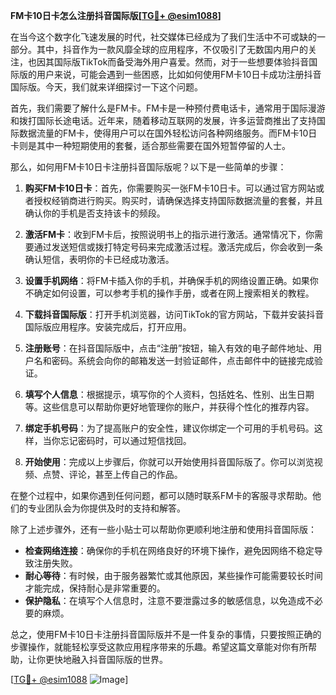 **FM卡10日卡怎么注册抖音国际版[[TG💪+ @esim1088](https://t.me/s/esim1088)]**

在当今这个数字化飞速发展的时代，社交媒体已经成为了我们生活中不可或缺的一部分。其中，抖音作为一款风靡全球的应用程序，不仅吸引了无数国内用户的关注，也因其国际版TikTok而备受海外用户喜爱。然而，对于一些想要体验抖音国际版的用户来说，可能会遇到一些困惑，比如如何使用FM卡10日卡成功注册抖音国际版。今天，我们就来详细探讨一下这个问题。

首先，我们需要了解什么是FM卡。FM卡是一种预付费电话卡，通常用于国际漫游和拨打国际长途电话。近年来，随着移动互联网的发展，许多运营商推出了支持国际数据流量的FM卡，使得用户可以在国外轻松访问各种网络服务。而FM卡10日卡则是其中一种短期使用的套餐，适合那些需要在国外短暂停留的人士。

那么，如何用FM卡10日卡注册抖音国际版呢？以下是一些简单的步骤：

1. **购买FM卡10日卡**：首先，你需要购买一张FM卡10日卡。可以通过官方网站或者授权经销商进行购买。购买时，请确保选择支持国际数据流量的套餐，并且确认你的手机是否支持该卡的频段。

2. **激活FM卡**：收到FM卡后，按照说明书上的指示进行激活。通常情况下，你需要通过发送短信或拨打特定号码来完成激活过程。激活完成后，你会收到一条确认短信，表明你的卡已经成功激活。

3. **设置手机网络**：将FM卡插入你的手机，并确保手机的网络设置正确。如果你不确定如何设置，可以参考手机的操作手册，或者在网上搜索相关的教程。

4. **下载抖音国际版**：打开手机浏览器，访问TikTok的官方网站，下载并安装抖音国际版应用程序。安装完成后，打开应用。

5. **注册账号**：在抖音国际版中，点击“注册”按钮，输入有效的电子邮件地址、用户名和密码。系统会向你的邮箱发送一封验证邮件，点击邮件中的链接完成验证。

6. **填写个人信息**：根据提示，填写你的个人资料，包括姓名、性别、出生日期等。这些信息可以帮助你更好地管理你的账户，并获得个性化的推荐内容。

7. **绑定手机号码**：为了提高账户的安全性，建议你绑定一个可用的手机号码。这样，当你忘记密码时，可以通过短信找回。

8. **开始使用**：完成以上步骤后，你就可以开始使用抖音国际版了。你可以浏览视频、点赞、评论，甚至上传自己的作品。

在整个过程中，如果你遇到任何问题，都可以随时联系FM卡的客服寻求帮助。他们的专业团队会为你提供及时的支持和解答。

除了上述步骤外，还有一些小贴士可以帮助你更顺利地注册和使用抖音国际版：

- **检查网络连接**：确保你的手机在网络良好的环境下操作，避免因网络不稳定导致注册失败。
- **耐心等待**：有时候，由于服务器繁忙或其他原因，某些操作可能需要较长时间才能完成，保持耐心是非常重要的。
- **保护隐私**：在填写个人信息时，注意不要泄露过多的敏感信息，以免造成不必要的麻烦。

总之，使用FM卡10日卡注册抖音国际版并不是一件复杂的事情，只要按照正确的步骤操作，就能轻松享受这款应用程序带来的乐趣。希望这篇文章能对你有所帮助，让你更快地融入抖音国际版的世界。

[[TG💪+ @esim1088](https://t.me/s/esim1088) ![Image](https://i.postimg.cc/4NQfJmqS/Snipaste-2025-05-13-00-14-12.png)]